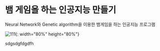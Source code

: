 # 뱀 게임을 하는 인공지능 만들기 
Neural Network와 Genetic algorithm을 이용한 뱀게임을 하는 인공지능 프로그램  

![111](https://user-images.githubusercontent.com/54670559/69914764-56f30c00-148b-11ea-840d-00c9ba4c7941.png){: width="80%" height="80%"}  

 sdgsdgfdgdfh  
